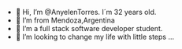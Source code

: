 - 👋 Hi, I’m @AnyelenTorres. I´m 32 years old.
- 👀 I’m from Mendoza,Argentina
- 🌱 I’m a full stack software developer student.
- 💞️ I’m looking to change my life with little steps ...
  

<!---
AnyelenTorres/AnyelenTorres is a ✨ special ✨ repository because its `README.md` (this file) appears on your GitHub profile.
You can click the Preview link to take a look at your changes.
--->
